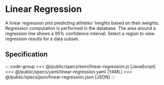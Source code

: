 <script setup>
  import { reset } from '@uwdata/vgplot';
  reset();
</script>

# Linear Regression

A linear regression plot predicting athletes' heights based on their weights. Regression computation is performed in the database. The area around a regression line shows a 95% confidence interval. Select a region to view regression results for a data subset.

<Example spec="/specs/yaml/linear-regression.yaml" />

## Specification

::: code-group
<<< @/public/specs/esm/linear-regression.js [JavaScript]
<<< @/public/specs/yaml/linear-regression.yaml [YAML]
<<< @/public/specs/json/linear-regression.json [JSON]
:::
